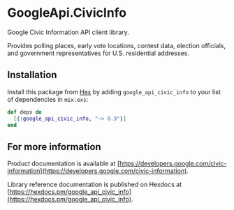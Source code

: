 # GoogleApi.CivicInfo

Google Civic Information API client library.

Provides polling places, early vote locations, contest data, election officials, and government representatives for U.S. residential addresses.

## Installation

Install this package from [Hex](https://hex.pm) by adding
`google_api_civic_info` to your list of dependencies in `mix.exs`:

```elixir
def deps do
  [{:google_api_civic_info, "~> 0.9"}]
end
```

## For more information

Product documentation is available at [https://developers.google.com/civic-information](https://developers.google.com/civic-information).

Library reference documentation is published on Hexdocs at
[https://hexdocs.pm/google_api_civic_info](https://hexdocs.pm/google_api_civic_info).
